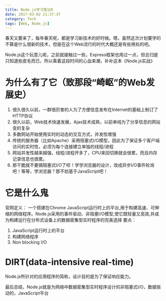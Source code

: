 ```yaml
---
title: Node.js学习笔记0
date: 2017-03-02 21:37:37
category: Tech
tags: [Web, Node.js]
---
```


春天又要来了，每年春天呢，都是学习新技术的好时候。嗯，虽然这次计划要学的不算是什么很新的技术，但是在这个Web流行的时代大概还是有些用处的吧。

Node.js这个玩意儿呢，之前就接触过一些，Express框架也用过一点，但总归是只知道些皮毛而已，所以乘着这段时间的心血来潮，补补这本《Node.js实战》

<!--more-->

# 为什么有了它（致那段“崎岖”的Web发展史）
1. 很久很久以前，一群很厉害的人为了方便信息发布在Internet的基础上制订了HTTP协议
2. 很久以前，Web技术快速发展，Ajax技术成熟，以前单纯为了分享信息的网站变的复杂
3. 多数网站开始使用实时的动态的交互方式，并发性增强
4. 传统的服务器（比如Apache）采用阻塞式I/O模型，因此为了保证多个客户端访问的实时性，必须为每个连接建立单独的线程/进程
5. 网站并发性越来越强，线程/进程开多了，CPU来回切换就会很累，而且内存记录信息也很累。
6. 那干脆就不要搞阻塞式I/O了呗！学学浏览器的设计，改成异步I/O事件轮询吧！等等，学浏览器？那不妨基于JavaScript吧！

# 它是什么鬼
官网定义：
    一个搭建在Chrome JavaScript运行时上的平台,用于构建高速、可伸缩的网络程序。Node.js采用的事件驱动、非阻塞I/O模型,使它既轻量又高效,并成为构建运行在分布式设备上的数据密集型实时程序的完美选择
要点：
1. JavaScript运行时上的平台
2. 构建网络程序
3. Non blocking I/O

# DIRT(data-intensive real-time)
Node.js所针对的应用程序的简称，设计目的是为了保证响应能力。

最后总结，Node.js就是为网络中数据密集型实时程序设计的非阻塞式I/O，数据驱动的，JavaScript平台
